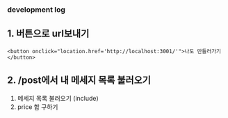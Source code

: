 ### development log

## 1. 버튼으로 url보내기

```
<button onclick="location.href='http://localhost:3001/'">나도 만들러가기</button>
```

## 2. /post에서 내 메세지 목록 불러오기

1. 메세지 목록 불러오기 (include)
2. price 합 구하기

